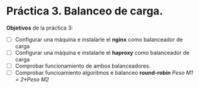 # Práctica 3. Balanceo de carga.

**Objetivos** de la práctica 3:

- [ ] Configurar una máquina e instalarle el **nginx** como balanceador de carga
- [ ] Configurar una máquina e instalarle el **haproxy** como balanceador de carga
- [ ] Comprobar funcionamiento de ambos balanceadores.
- [ ] Comprobar funcioamiento algoritmos e balanceo **round-robin** _Peso M1 = 2*Peso M2_
